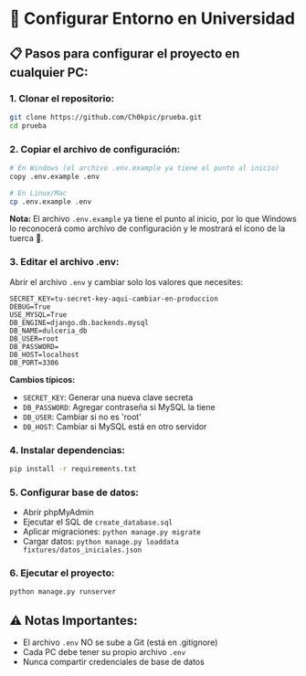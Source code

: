 # 🔧 Configurar Entorno en Universidad

## 📋 Pasos para configurar el proyecto en cualquier PC:

### 1. **Clonar el repositorio:**
```bash
git clone https://github.com/Ch0kpic/prueba.git
cd prueba
```

### 2. **Copiar el archivo de configuración:**
```bash
# En Windows (el archivo .env.example ya tiene el punto al inicio)
copy .env.example .env

# En Linux/Mac
cp .env.example .env
```

**Nota:** El archivo `.env.example` ya tiene el punto al inicio, por lo que Windows lo reconocerá como archivo de configuración y le mostrará el ícono de la tuerca 🔧.

### 3. **Editar el archivo .env:**
Abrir el archivo `.env` y cambiar solo los valores que necesites:

```env
SECRET_KEY=tu-secret-key-aqui-cambiar-en-produccion
DEBUG=True
USE_MYSQL=True
DB_ENGINE=django.db.backends.mysql
DB_NAME=dulceria_db
DB_USER=root
DB_PASSWORD=
DB_HOST=localhost
DB_PORT=3306
```

**Cambios típicos:**
- `SECRET_KEY`: Generar una nueva clave secreta
- `DB_PASSWORD`: Agregar contraseña si MySQL la tiene
- `DB_USER`: Cambiar si no es 'root'
- `DB_HOST`: Cambiar si MySQL está en otro servidor

### 4. **Instalar dependencias:**
```bash
pip install -r requirements.txt
```

### 5. **Configurar base de datos:**
- Abrir phpMyAdmin
- Ejecutar el SQL de `create_database.sql`
- Aplicar migraciones: `python manage.py migrate`
- Cargar datos: `python manage.py loaddata fixtures/datos_iniciales.json`

### 6. **Ejecutar el proyecto:**
```bash
python manage.py runserver
```

## ⚠️ Notas Importantes:
- El archivo `.env` NO se sube a Git (está en .gitignore)
- Cada PC debe tener su propio archivo `.env`
- Nunca compartir credenciales de base de datos
